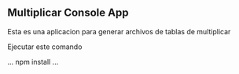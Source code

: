 

## Multiplicar Console App

Esta es una aplicacion para generar archivos de tablas de multiplicar

Ejecutar este comando 

...
npm install
...